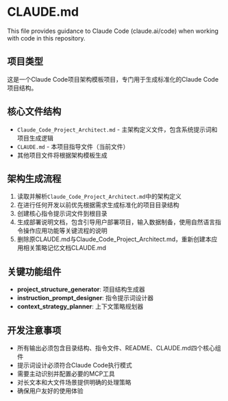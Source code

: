 # CLAUDE.md

This file provides guidance to Claude Code (claude.ai/code) when working with code in this repository.

## 项目类型
这是一个Claude Code项目架构模板项目，专门用于生成标准化的Claude Code项目结构。

## 核心文件结构
- `Claude_Code_Project_Architect.md` - 主架构定义文件，包含系统提示词和项目生成逻辑
- `CLAUDE.md` - 本项目指导文件（当前文件）
- 其他项目文件将根据架构模板生成

## 架构生成流程
1. 读取并解析`Claude_Code_Project_Architect.md`中的架构定义
2. 在进行任何开发以前优先根据需求生成标准化的项目目录结构
3. 创建核心指令提示词文件到根目录
4. 生成部署说明文档，包含引导用户部署项目，输入数据制备，使用自然语言指令操作应用功能等关键流程的说明
5. 删除原CLAUDE.md与Claude_Code_Project_Architect.md，重新创建本应用相关策略记忆文档CLAUDE.md

## 关键功能组件
- **project_structure_generator**: 项目结构生成器
- **instruction_prompt_designer**: 指令提示词设计器  
- **context_strategy_planner**: 上下文策略规划器

## 开发注意事项
- 所有输出必须包含目录结构、指令文件、README、CLAUDE.md四个核心组件
- 提示词设计必须符合Claude Code执行模式
- 需要主动识别并配置必要的MCP工具
- 对长文本和大文件场景提供明确的处理策略
- 确保用户友好的使用体验